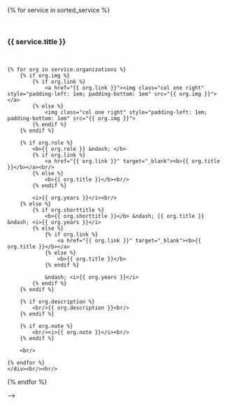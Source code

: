 <!-- ---
layout: page
title: Service
order: 4
output: false
---

<hr/>
<div>
<!-- {% assign sorted_service = site.service | sort:"order" %} -->
{% for service in sorted_service %}
    <div><br/>
    <h3>{{ service.title }}</h3><br/>

    {% for org in service.organizations %}
        {% if org.img %}
            {% if org.link %}
                <a href="{{ org.link }}"><img class="col one right" style="padding-left: 1em; padding-bottom: 1em" src="{{ org.img }}"></a>
            {% else %}
                <img class="col one right" style="padding-left: 1em; padding-bottom: 1em" src="{{ org.img }}">
            {% endif %}
        {% endif %}

        {% if org.role %}
            <b>{{ org.role }} &ndash; </b>
            {% if org.link %}
                <a href="{{ org.link }}" target="_blank"><b>{{ org.title }}</b></a><br/>
            {% else %}
                <b>{{ org.title }}</b><br/>
            {% endif %}

            <i>{{ org.years }}</i><br/>
        {% else %}
            {% if org.shorttitle %}
                <b>{{ org.shorttitle }}</b> &ndash; {{ org.title }} &ndash; <i>{{ org.years }}</i>
            {% else %}
                {% if org.link %}
                    <a href="{{ org.link }}" target="_blank"><b>{{ org.title }}</b></a>
                {% else %}
                    <b>{{ org.title }}</b>
                {% endif %}

                &ndash; <i>{{ org.years }}</i>
            {% endif %}
        {% endif %}

        {% if org.description %}
            <br/>{{ org.description }}<br/>
        {% endif %}

        {% if org.note %}
            <br/><i>{{ org.note }}</i><br/>
        {% endif %}

        <br/>

    {% endfor %}
    </div><br/><hr/>
{% endfor %}
</div> -->
